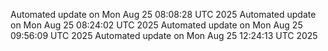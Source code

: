 Automated update on Mon Aug 25 08:08:28 UTC 2025
Automated update on Mon Aug 25 08:24:02 UTC 2025
Automated update on Mon Aug 25 09:56:09 UTC 2025
Automated update on Mon Aug 25 12:24:13 UTC 2025
